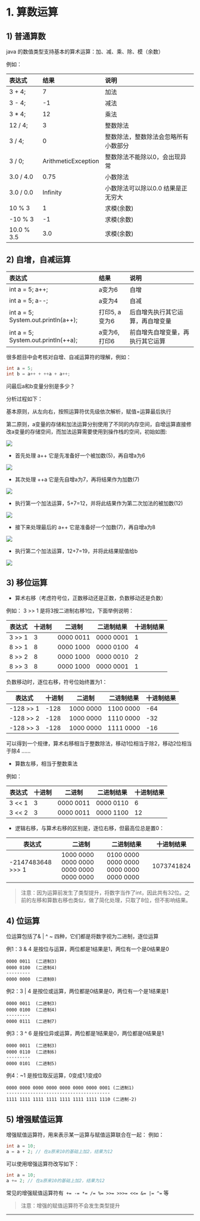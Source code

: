 # 1. 算数运算

## 1) 普通算数

java 的数值类型支持基本的算术运算：加、减、乘、除、模（余数）

例如：

| 表达式 | 结果 | 说明 |
| :--- | :--- | :--- |
| 3 + 4; | 7 | 加法 |
| 3 - 4; | -1 | 减法 |
| 3 \* 4; | 12 | 乘法 |
| 12 / 4; | 3 | 整数除法 |
| 3 / 4; | 0 | 整数除法，整数除法会忽略所有小数部分 |
| 3 / 0; | ArithmeticException | 整数除法不能除以0，会出现异常 |
| 3.0 / 4.0 | 0.75 | 小数除法 |
| 3.0 / 0.0 | Infinity | 小数除法可以除以0.0 结果是正无穷大 |
| 10 % 3 | 1 | 求模\(余数\) |
| -10 % 3 | -1 | 求模\(余数\) |
| 10.0 % 3.5 | 3.0 | 求模\(余数\) |

## 2) 自增，自减运算

| 表达式 | 结果 | 说明 |
| :--- | :--- | :--- |
| int a = 5; a++; | a变为6 | 自增 |
| int a = 5; a--; | a变为4 | 自减 |
| int a = 5; System.out.println\(a++\); | 打印5, a变为6 | 后自增先执行其它运算，再自增变量 |
| int a = 5; System.out.println\(++a\); | a变为6, 打印6 | 前自增先自增变量，再执行其它运算 |

很多题目中会考核对自增、自减运算符的理解，例如：

```java
int a = 5;
int b = a++ + ++a + a++;
```

问最后a和b变量分别是多少？

分析过程如下：

基本原则，从左向右，按照运算符优先级依次解析，赋值=运算最后执行

第二原则，a变量的存储和加法运算分别使用了不同的内存空间，自增运算直接修改a变量的存储空间，而加法运算需要使用到操作栈的空间，初始如图:

![](/chapter_01/3_1.png)

* 首先处理 a++ 它是先准备好一个被加数\(5\)，再自增a为6

![](/chapter_01/3_2.png)

* 其次处理 ++a 它是先自增a为7，再将结果作为加数\(7\)

![](/chapter_01/3_3.png)

* 执行第一个加法运算，5+7=12，并将此结果作为第二次加法的被加数\(12\)

![](/chapter_01/3_4.png)

* 接下来处理最后的 a++ 它是准备好一个加数\(7\)，再自增a为8

![](/chapter_01/3_5.png)

* 执行第二个加法运算，12+7=19，并将此结果赋值给b

![](/chapter_01/3_6.png)

## 3) 移位运算

* 算术右移（考虑符号位，正数移动还是正数，负数移动还是负数）

例如： 3 >> 1 是将3按二进制右移1位，下面举例说明：

| 表达式 | 十进制 | 二进制 | 二进制结果 | 十进制结果 |
| --- | --- | --- | --- | --- |
| 3 >> 1 | 3 | 0000 0011 | 0000 0001 | 1 |
| 8 >> 1 | 8 | 0000 1000 | 0000 0100 | 4 |
| 8 >> 2 | 8 | 0000 1000 | 0000 0010 | 2 |
| 8 >> 3 | 8 | 0000 1000 | 0000 0001 | 1 |

负数移动时，逐位右移，符号位始终置为1：

| 表达式 | 十进制 | 二进制 | 二进制结果 | 十进制结果 |
| --- | --- | --- | --- | --- |
| -128 >> 1 | -128 | 1000 0000 | 1100 0000 | -64 |
| -128 >> 2 | -128 | 1000 0000 | 1110 0000 | -32 |
| -128 >> 3 | -128 | 1000 0000 | 1111 0000 | -16 |

可以得到一个规律，算术右移相当于整数除法，移动1位相当于除2，移动2位相当于除4 ……

* 算数左移，相当于整数乘法

例如：

| 表达式 | 十进制 | 二进制 | 二进制结果 | 十进制结果 |
| --- | --- | --- | --- | --- |
| 3 << 1 | 3 | 0000 0011 | 0000 0110 | 6 |
| 3 << 2 | 3 | 0000 0011 | 0000 1100 | 12 |

* 逻辑右移，与算术右移的区别是，逐位右移，但最高位总是置0：

| 表达式 | 二进制 | 二进制结果 | 十进制结果 |
| --- |  --- | --- | --- |
| -2147483648 >>> 1 | 1000 0000 0000 0000 0000 0000 0000 0000 | 0100 0000 0000 0000 0000 0000 0000 0000 | 1073741824 |

> 注意：因为运算前发生了类型提升，将数字当作了int，因此共有32位。之前的左移和算数右移也类似，做了简化处理，只取了8位，但不影响结果。


## 4) 位运算
位运算包括了& | ^ ~ 四种，它们都是将数字视为二进制，逐位运算

例1：3 & 4 是按位与运算，两位都是1结果是1，两位有一个是0结果是0
```
0000 0011  (二进制3)
0000 0100  (二进制4)
---------
0000 0000  (二进制0)
```

例2：3 | 4 是按位或运算，两位都是0结果是0，两位有一个是1结果是1
```
0000 0011  (二进制3)
0000 0100  (二进制4)
---------
0000 0111  (二进制7)
```

例3：3 ^ 6 是按位异或运算，两位都是1结果是0，两位都是0结果是1
```
0000 0011  (二进制3)
0000 0110  (二进制6)
---------
0000 0101  (二进制5)
```

例4：~1 是按位取反运算，0变成1,1变成0
```
0000 0000 0000 0000 0000 0000 0000 0001 (二进制1)
---------------------------------------
1111 1111 1111 1111 1111 1111 1111 1110 (二进制-2)
```

## 5) 增强赋值运算

增强赋值运算符，用来表示某一运算与赋值运算联合在一起：
例如：


```java
int a = 10;
a = a + 2; // 在a原来10的基础上加2，结果为12
```



可以使用增强运算符改写如下：


```java
int a = 10;
a += 2; // 在a原来10的基础上加2，结果为12
```

常见的增强赋值运算符有` += -= *= /= %= >>= >>>= <<= &= |= ^=` 等

> 注意：增强的赋值运算符不会发生类型提升


---

